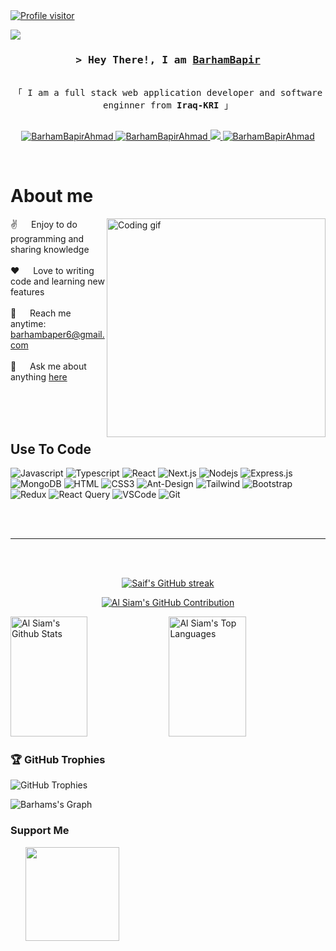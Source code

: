  <!--ghjk  fyfhhhh  <picture>
 <source hghgmedia="(prefers-color-scheme: light)ddf" srcset="github-snake.svg"  <source media="(prefers-color-scheme: dark)" srcset="github-snake-dark.svg" />
 />dcfd
<!--   <img alt="github-snake" src="github-snake.svg" /> -->
<!-- </picture> -->
 
<a href="https://komarev.com/ghpvc/?username=BarhamBapirAhmad">
  <img align="center" src="https://komarev.com/ghpvc/?username=Baham-Bapir-Ahmad&label=Profile%20views&color=0e75b6&style=flat" alt="Profile visitor" />
</a>
 
<!-- Intro hjkk       -->
![](https://user-images.githubusercontent.com/18350557/176309783-0785949b-9127-417c-8b55-ab5a4333674e.gif) 

<h3 align="center">
         <samp>&gt; Hey There!, I am
                <b><a target="_blank" href="https://BarhamBapirAhmad.com">   BarhamBapir</a></b>
        </samp>
</h3>


<p align="center"> 
  <samp>
     <br>
    「 I am a full stack web application developer and software enginner  from <b>Iraq-KRI</b> 」
    <br>
    <br>
  </samp>
</p>
<p align="center">
  
 <a href="[https://linkedin.com/in/al-siam](https://github.com/BarhamBapirAhmad)" target="_blank">
  <img src="https://img.shields.io/badge/LinkedIn-0077B5?style=for-the-badge&logo=linkedin&logoColor=white" alt="BarhamBapirAhmad"/>
 </a>

<a href="https://t.me/barham8177" target="_blank">
  <img src="https://img.shields.io/badge/Telegram-0088cc?style=for-the-badge&logo=telegram&logoColor=white" alt="BarhamBapirAhmad" />
</a>
 <a href="https://twitter.com/20agha02" target="_blank">
  <img src="https://img.shields.io/badge/Twitter-1DA1F2?style=for-the-badge&logo=twitter&logoColor=white" />
 </a>
 <a href="https://instagram.com/8arhamm" target="_blank">
  <img src="https://img.shields.io/badge/Instagram-fe4164?style=for-the-badge&logo=instagram&logoColor=white" alt="BarhamBapirAhmad" />
 </a> 
  
</p>
<br />

<!-- About Section -->
 # About me
 
<p>
 <img align="right" width="350" src="/assets/programmer.gif" alt="Coding gif" />
  
 ✌️ &emsp; Enjoy to do programming and sharing knowledge <br/><br/>
 ❤️ &emsp; Love to writing code and learning new features<br/><br/>
 📧 &emsp; Reach me anytime: barhambaper6@gmail.com<br/><br/>
 💬 &emsp; Ask me about anything [here](https://github.com/BarhamBapirAhmad/BarhamBapirAhmad/issues)

</p>

<br/>
<br/>
<br/>

## Use To Code

![Javascript](https://img.shields.io/badge/Javascript-F0DB4F?style=for-the-badge&labelColor=black&logo=javascript&logoColor=F0DB4F)
![Typescript](https://img.shields.io/badge/Typescript-007acc?style=for-the-badge&labelColor=black&logo=typescript&logoColor=007acc)
![React](https://img.shields.io/badge/-React-61DBFB?style=for-the-badge&labelColor=black&logo=react&logoColor=61DBFB)
 ![Next.js](https://img.shields.io/badge/next.js-000000?style=for-the-badge&logo=nextdotjs&logoColor=white)
![Nodejs](https://img.shields.io/badge/Nodejs-3C873A?style=for-the-badge&labelColor=black&logo=node.js&logoColor=3C873A)
![Express.js](https://img.shields.io/badge/Express.js-000000?style=for-the-badge&logo=express&logoColor=white)
![MongoDB](https://img.shields.io/badge/MongoDB-4EA94B?style=for-the-badge&logo=mongodb&logoColor=white)
![HTML](https://img.shields.io/badge/HTML5-E34F26?style=for-the-badge&logo=html5&logoColor=white)
![CSS3](https://img.shields.io/badge/CSS3-1572B6?style=for-the-badge&logo=css3&logoColor=white)
 ![Ant-Design](https://img.shields.io/badge/AntDesign-0170FE?style=for-the-badge&logo=antdesign&logoColor=white)
![Tailwind](https://img.shields.io/badge/Tailwind_CSS-092749?style=for-the-badge&logo=tailwindcss&logoColor=06B6D4&labelColor=000000)
![Bootstrap](https://img.shields.io/badge/Bootstrap-563D7C?style=for-the-badge&logo=bootstrap&logoColor=white)
 ![Redux](https://img.shields.io/badge/Redux-593D88?style=for-the-badge&logo=redux&logoColor=white)
![React Query](https://img.shields.io/badge/-React_Query-FF4154?style=for-the-badge&logo=react%20query&logoColor=white)
![VSCode](https://img.shields.io/badge/Visual_Studio-0078d7?style=for-the-badge&logo=visual%20studio&logoColor=white)
![Git](https://img.shields.io/badge/Git-F05032?style=for-the-badge&logo=git&logoColor=white)

<br/>

  
<br/>
<hr/>
<br/>
<br/>
 
<p align="center">
  <a href="https://github.com/BarhamBapirAhmad">
    <img src="https://github-readme-streak-stats.herokuapp.com/?user=BarhamBapirAhmad&theme=radical&border=7F3FBF&background=0D1117" alt="Saif's GitHub streak"/>
  </a>
</p>

<p align="center">
  <a href="https://github.com/BarhamBapirAhmad">
    <img src="https://github-profile-summary-cards.vercel.app/api/cards/profile-details?username=BarhamBapirAhmad&theme=radical" alt="Al Siam's GitHub Contribution"/>
  </a>
</p>

<a> 
    <a href="https://github.com/BarhamBapirAhmad"><img alt="Al Siam's Github Stats" src="https://denvercoder1-github-readme-stats.vercel.app/api?username=BarhamBapirAhmad&show_icons=true&count_private=true&theme=react&border_color=7F3FBF&bg_color=0D1117&title_color=F85D7F&icon_color=F8D866" height="192px" width="49.5%"/></a>
  <a href="https://github.com/BarhamBapirAhmad"><img alt="Al Siam's Top Languages" src="https://denvercoder1-github-readme-stats.vercel.app/api/top-langs/?username=BarhamBapirAhmad&langs_count=8&layout=compact&theme=react&border_color=7F3FBF&bg_color=0D1117&title_color=F85D7F&icon_color=F8D866" height="192px" width="49.5%"/></a>
  <br/>
</a>


### 🏆 GitHub Trophies
![GitHub Trophies](https://github-profile-trophy.vercel.app/?username=BarhamBapirAhmad&theme=matrix&no-frame=true&no-bg=false&margin-w=15)

 
![Barhams's Graph](https://github-readme-activity-graph.vercel.app/graph?username=BarhamBapirAhmad&custom_title=Barham%20Bapir's%20GitHub%20Activity%20Graph&bg_color=0D1117&color=7F3FBF&line=7F3FBF&point=7F3FBF&area_color=FFFFFF&title_color=FFFFFF&area=true)


### Support Me

<ul style="list-style-type: none; margin: 0;">

<li style="display: inline-block; margin-right: 0.25rem;"><a href="https://www.buymeacoffee.com/barhambapir"><img src="https://cdn.buymeacoffee.com/buttons/v2/default-yellow.png" width="150"/></a></li>

</ul> 


 
